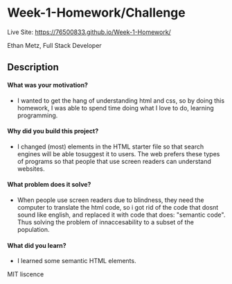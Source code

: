 # Week-1-Homework/Challenge
Live Site: https://76500833.github.io/Week-1-Homework/

Ethan Metz,
Full Stack Developer

## Description

#### What was your motivation?
- I wanted to get the hang of understanding html and css, so by doing this homework, I was able to spend time doing what I love to do, learning programming.
#### Why did you build this project?
- I changed (most) elements in the HTML starter file so that search engines will be able tosuggest it to users. The web prefers these types of programs so that people that use screen readers can understand websites.
#### What problem does it solve?
- When people use screen readers due to blindness, they need the computer to translate the html code, so i got rid of the code that dosnt sound like english, and replaced it with code that does: "semantic code". Thus solving the problem of innaccesability to a subset of the population.
#### What did you learn?
- I learned some semantic HTML elements.

MIT liscence
